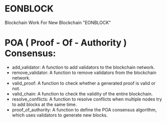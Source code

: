 # EONBLOCK
Blockchain Work For New Blockchain "EONBLOCK" 

# POA ( Proof - Of - Authority ) Consensus: 

- add_validator: A function to add validators to the blockchain network.
- remove_validator: A function to remove validators from the blockchain network.
- valid_proof: A function to check whether a generated proof is valid or not.
- valid_chain: A function to check the validity of the entire blockchain.
- resolve_conflicts: A function to resolve conflicts when multiple nodes try to add blocks at the same time.
- proof_of_authority: A function to define the POA consensus algorithm, which uses validators to generate new blocks.
